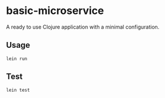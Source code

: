# basic-microservice

A ready to use Clojure application with a minimal configuration.

## Usage
```
lein run
```

## Test
```
lein test
```
